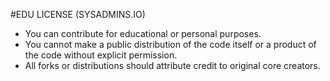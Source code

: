 #EDU LICENSE (SYSADMINS.IO)
* You can contribute for educational or personal purposes.
* You cannot make a public distribution of the code itself or a product of the code without explicit permission. 
* All forks or distributions should attribute credit to original core creators.